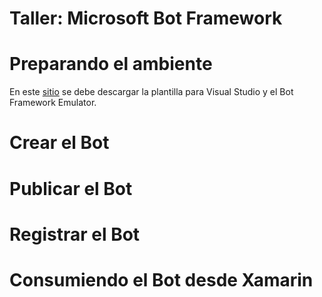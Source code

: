 # Taller: Microsoft Bot Framework

# Preparando el ambiente

En este [sitio](https://docs.botframework.com/en-us/downloads/) se debe descargar la plantilla para Visual Studio y el Bot Framework Emulator.

# Crear el Bot

# Publicar el Bot

# Registrar el Bot

# Consumiendo el Bot desde Xamarin